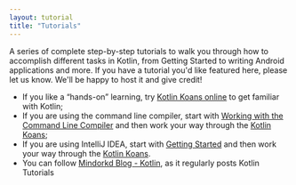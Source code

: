 ```yaml
---
layout: tutorial
title: "Tutorials"
---
```


A series of complete step-by-step tutorials to walk you through how to accomplish different tasks in Kotlin, from Getting Started to writing Android applications and more.
If you have a tutorial you'd like featured here, please let us know. We'll be happy to host it and give credit!

* If you like a “hands-on” learning, try [Kotlin Koans online](http://try.kotlinlang.org/koans) to get familiar with Kotlin;
* If you are using the command line compiler, start with [Working with the Command Line Compiler](command-line.html) and then work your way through the [Kotlin Koans](koans.html);
* If you are using IntelliJ IDEA, start with [Getting Started](getting-started.html) and then work your way through the [Kotlin Koans](koans.html).
* You can follow [Mindorkd Blog - Kotlin](https://blog.mindorks.com/tagged/kotlin), as it regularly posts Kotlin Tutorials  

